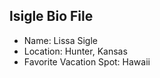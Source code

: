 ## lsigle Bio File

- Name: Lissa Sigle
- Location: Hunter, Kansas
- Favorite Vacation Spot: Hawaii
